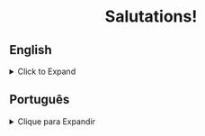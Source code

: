 <h1 align="center">Salutations!</h1>

## English
<details>
<summary>Click to Expand</summary>

### About
<p>A single-page website created in order to practice the basic concepts of React, such as class components and CSS positioning vs vanilla JavaScript.</p>

### Tech & Tools
<img src="https://img.shields.io/badge/React-%20-yellowgreen" alt="react-shield" />

### Installation & Execution
<p>If you wish to run this web page on your machine, follow these steps:</p>

<ol>

<li>Make a new directory</li>

```
mkdir sampaio-projects
```

<li>Enter it and clone the repo:</li>

```
cd sampaio-projects
git clone 
```
</ol>

### Troubleshooting
<ol>
<li>If you run into compatibility issues with your version of Node, install the Node Version Manager (NVM) from <a href="https://github.com/nvm-sh/nvm">this repo</a> and change your version of Node to 16 with the following command:</li>

```
nvm use 16
```
</ol>

</details>

## Português
<details>
<summary>Clique para Expandir</summary>

### Sobre
<p>Aplicação de uma página feita para praticar conceitos básicos de React, como componentes de classe e as particularidades do CSS em comparação com o JavaScript puro.</p>

### Tech & Ferramentas
<img src="https://img.shields.io/badge/React-%20-yellowgreen" alt="react-shield" />

### Instalação & Uso
<p>Se você deseja rodar essa página na sua máquina, siga os seguintes passos:</p>

<ol>

<li>Crie um novo diretório</li>

```
mkdir sampaio-projects
```

<li>Entre na pasta e clone o repositório:</li>

```
cd sampaio-projects
git clone 
```

<li>Instale as dependência através do NPM e abra a página:</li>

```
npm install
npm start
```

### Problemáticas

<ol>

<li>Caso o seu PC retorne um erro de incompatibilidade da versão do Node, instale o Node Version Manager (NVM) através <a href="https://github.com/nvm-sh/nvm">desse repositório</a> e mude a versão para 16 com o seguinte comando:</li>

```
nvm use 16
```
</ol>

</ol>
</details>
